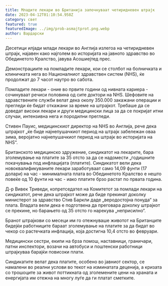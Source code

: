 ```yaml
---
title: Младите лекари во Британија започнуваат четиридневен штрајк
date: 2023-04-12T01:10:54.958Z
category: свет
featured: true
featuredImage: ../img/prob-asmajtprot.png.webp
author: Вардарски
---
```


Десетици илјади млади лекари во Англија излегоа на четиридневен штрајк, најавен како најголем во историјата на јавното здравство во Обединетото Кралство, јавува Асошиејтед прес.

Демонстрациите на помладите лекари, кои се столбот на болничката и клиничката нега во Националниот здравствен систем (NHS), ќе продолжат до 7 часот наутро во сабота.

Помладите лекари - оние во првите години од нивната кариера - сочинуваат речиси половина од сите доктори на NHS. Шефовите на здравствените служби велат дека околу 350.000 закажани операции и прегледи ќе бидат откажани за време на штрајкот. Требаше да се доведат високи лекари и други медицински лица за да се покријат итни случаи, интензивна нега и породилни прегледи.

Стивен Пауис, медицинскиот директор на NHS во Англија, рече дека штрајкот „ќе биде најнепушачкиот период на штрајк забележан оваа зима, веројатно најнепушачкиот период на штрајк во историјата на NHS“.

Британското медицинско здружение, синдикатот на лекарите, бара зголемување на платите за 35 отсто за да се надомести „годишните покачувања под инфлацијата (платите). Синдикатот вели дека новоквалификуваните лекари заработуваат само 14,09 фунти (17 долари) на час - минималната плата во Обединетото Кралство е нешто повеќе од 10 фунти на час - иако платите брзо растат по првата година.

Д-р Вивек Триведи, копретседател на Комитетот за помлади лекари на синдикатот, рече дека штрајкот може да биде прекинат доколку министерот за здравство Стив Баркли даде „веродостојна понуда“ за плата. Владата вели дека е подготвена да преговара доколку штрајкот се прекине, но барањето од 35 отсто го нарекува „неприсилно“.

Бранот штрајкови со месеци им го отежнуваше животот на Британците бидејќи работниците бараат зголемување на платите за да бидат во чекор со растечката инфлација, која достигна 10,4 отсто во февруари.

Медицински сестри, екипи на брза помош, наставници, граничари, патни инспектори, возачи на автобуси и поштенски работници штрајкуваа барајќи повисоки плати.

Синдикатите велат дека платите, особено во јавниот сектор, се намалени во реални услови во текот на изминатата деценија, а кризата со трошоците за живот поттикната од зголемените цени на храната и енергијата им отежна на многу луѓе да ги платат сметките.
